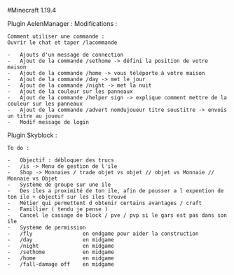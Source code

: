 #Minecraft 1.19.4

Plugin AelenManager :
	Modifications :

	Comment utiliser une commande : 
	Ouvrir le chat et taper /lacommande

	-	Ajouts d'un message de connection
	-	Ajout de la commande /sethome -> défini la position de votre maison
	-	Ajout de la commande /home -> vous téléporte à votre maison
	-	Ajout de la commande /day -> met le jour
	-	Ajout de la commande /night -> met la nuit
	-	Ajout de la couleur sur les panneaux 
	-	Ajout de la commande /helper sign -> explique comment mettre de la couleur sur les panneaux
	-	Ajout de la commande /advert nomdujoueur titre soustitre -> envois un titre au joueur
	-	Modif message de login

Plugin Skyblock :

	To do :

	-	Objectif : débloquer des trucs
	-	/is -> Menu de gestion de l'ile
	-	Shop -> Monnaies / trade objet vs objet // objet vs Monnaie // Monnaie vs Objet
	-	Système de groupe sur une ile
	-	Des iles a proximité de ton ile, afin de pousser a l expention de ton ile + objectif sur les iles trouvé
	-	Métier qui permettent d obtenir certains avantages / craft
	-	Famillier ( tendu je pense )
	-	Cancel le cassage de block / pve / pvp si le gars est pas dans son ile
	-	Système de permission
	-	/fly 				en endgame pour aider la construction
	-	/day 				en midgame
	-	/night 				en midgame
	-	/sethome 			en midgame
	-	/home 				en midgame
	-	/fall-damage off	en midgame
